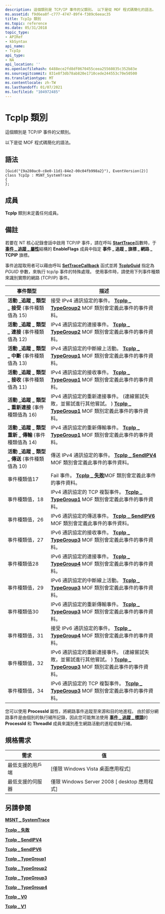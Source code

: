 ```yaml
---
description: 這個類別是 TCP/IP 事件的父類別。 以下是從 MOF 程式碼簡化的語法。
ms.assetid: f9d6ea8f-c777-4747-89f4-f389c6eeac35
title: TcpIp 類別
ms.topic: reference
ms.date: 05/31/2018
topic_type:
- APIRef
- kbSyntax
api_name:
- TcpIp
api_type:
- NA
api_location: ''
ms.openlocfilehash: 6488ece2fd8df0670455ceea25560835c352b83e
ms.sourcegitcommit: 831e8f3db78ab820e1710cede244553c70e50500
ms.translationtype: MT
ms.contentlocale: zh-TW
ms.lasthandoff: 01/07/2021
ms.locfileid: "104972485"
---
```

# <a name="tcpip-class"></a>TcpIp 類別

這個類別是 TCP/IP 事件的父類別。

以下是從 MOF 程式碼簡化的語法。

## <a name="syntax"></a>語法

``` syntax
[Guid("{9a280ac0-c8e0-11d1-84e2-00c04fb998a2}"), EventVersion(2)]
class TcpIp : MSNT_SystemTrace
{
};
```

## <a name="members"></a>成員

**TcpIp** 類別未定義任何成員。

## <a name="remarks"></a>備註

若要在 NT 核心記錄會話中啟用 TCP/IP 事件，請在呼叫 [**StartTrace**](/windows/win32/api/evntrace/nf-evntrace-starttracea)函數時，于 [**事件 \_ 追蹤 \_ 屬性**](/windows/win32/api/evntrace/ns-evntrace-event_trace_properties)結構的 **EnableFlags** 成員中指定 **事件 \_ 追蹤 \_ 旗標 \_ 網路 \_ TCPIP** 旗標。

事件追蹤取用者可以藉由呼叫 [**SetTraceCallback**](/windows/win32/api/evntrace/nf-evntrace-settracecallback) 函式並將 [**TcpIpGuid**](nt-kernel-logger-constants.md) 指定為 *PGUID* 參數，來執行 tcp/ip 事件的特殊處理。 使用事件時，請使用下列事件種類來識別實際的網路 (TCP/IP) 事件。



| 事件類型                                                            | 描述                                                                                                                                                                                   |
|-----------------------------------------------------------------------|-----------------------------------------------------------------------------------------------------------------------------------------------------------------------------------------------|
| **活動 \_追蹤 \_ 類型 \_ 接受** (事件種類值為 15) <br/>     | 接受 IPv4 通訊協定的事件。 [**TcpIp \_ TypeGroup2**](tcpip-typegroup2.md) MOF 類別會定義此事件的事件資料。                                                            |
| **活動 \_追蹤 \_ 類型 \_ 連接** (事件種類值為 12) <br/>    | IPv4 通訊協定的連接事件。 [**TcpIp \_ TypeGroup2**](tcpip-typegroup2.md) MOF 類別會定義此事件的事件資料。                                                           |
| **活動 \_追蹤 \_ 類型 \_ 中斷** (事件種類值為 13) <br/> | IPv4 通訊協定的中斷線上活動。 [**TcpIp \_ TypeGroup1**](tcpip-typegroup1.md) MOF 類別會定義此事件的事件資料。                                                        |
| **活動 \_追蹤 \_ 類型 \_ 接收** (事件種類值為 11) <br/>    | IPv4 通訊協定的接收事件。 [**TcpIp \_ TypeGroup1**](tcpip-typegroup1.md) MOF 類別會定義此事件的事件資料。                                                           |
| **活動 \_追蹤 \_ 類型 \_ 重新連接** (事件種類值為 16) <br/>  | IPv4 通訊協定的重新連接事件。  (連線嘗試失敗，並嘗試進行其他嘗試。 ) [**TcpIp \_ TypeGroup1**](tcpip-typegroup1.md) MOF 類別定義此事件的事件資料。 |
| **活動 \_追蹤 \_ 類型重新 \_ 傳輸** (事件種類值為 14) <br/> | IPv4 通訊協定的重新傳輸事件。 [**TcpIp \_ TypeGroup1**](tcpip-typegroup1.md) MOF 類別會定義此事件的事件資料。                                                        |
| **活動 \_追蹤 \_ 類型 \_ 傳送** (事件種類值為 10) <br/>       | 傳送 IPv4 通訊協定的事件。 [**TcpIp \_ SendIPV4**](tcpip-sendipv4.md) MOF 類別會定義此事件的事件資料。                                                                  |
| 事件種類值17                                                  | Fail 事件。 [**TcpIp \_ 失敗**](tcpip-fail.md)MOF 類別會定義此事件的事件資料。                                                                                            |
| 事件種類值，18                                                  | IPv4 通訊協定的 TCP 複製事件。 [**TcpIp \_ TypeGroup1**](tcpip-typegroup1.md) MOF 類別會定義此事件的事件資料。                                                          |
| 事件種類值，26                                                  | IPv6 通訊協定的傳送事件。 [**TcpIp \_ SendIPV6**](tcpip-sendipv6.md) MOF 類別會定義此事件的事件資料。                                                                  |
| 事件種類值，27                                                  | IPv6 通訊協定的接收事件。 [**TcpIp \_ TypeGroup3**](tcpip-typegroup3.md) MOF 類別會定義此事件的事件資料。                                                           |
| 事件種類值28                                                  | IPv6 通訊協定的連接事件。 [**TcpIp \_ TypeGroup4**](tcpip-typegroup4.md) MOF 類別會定義此事件的事件資料。                                                           |
| 事件種類值，29                                                  | IPv6 通訊協定的中斷線上活動。 [**TcpIp \_ TypeGroup3**](tcpip-typegroup3.md) MOF 類別會定義此事件的事件資料。                                                        |
| 事件種類值30                                                  | IPv6 通訊協定的重新傳輸事件。 [**TcpIp \_ TypeGroup3**](tcpip-typegroup3.md) MOF 類別會定義此事件的事件資料。                                                        |
| 事件種類值，31                                                  | 接受 IPv6 通訊協定的事件。 [**TcpIp \_ TypeGroup4**](tcpip-typegroup4.md) MOF 類別會定義此事件的事件資料。                                                            |
| 事件種類值，32                                                  | IPv6 通訊協定的重新連接事件。  (連線嘗試失敗，並嘗試進行其他嘗試。 ) [**TcpIp \_ TypeGroup3**](tcpip-typegroup3.md) MOF 類別定義此事件的事件資料。 |
| 事件種類值，34                                                  | IPv6 通訊協定的 TCP 複製事件。 [**TcpIp \_ TypeGroup3**](tcpip-typegroup3.md) MOF 類別會定義此事件的事件資料。                                                          |



 

您可以使用 **ProcessId** 屬性，將網路事件追蹤至來源和目的地進程。 由於部分網路事件是由個別的執行緒所記錄，因此您可能無法使用 [**事件 \_ 追蹤 \_ 標頭**](/windows/win32/api/evntrace/ns-evntrace-event_trace_header)的 **ProcessId** 和 **ThreadId** 成員來識別產生網路活動的進程或執行緒。

## <a name="requirements"></a>規格需求



| 需求 | 值 |
|-------------------------------------|------------------------------------------------------|
| 最低支援的用戶端<br/> | \[僅限 Windows Vista 桌面應用程式\]<br/>       |
| 最低支援的伺服器<br/> | 僅限 Windows Server 2008 \[ desktop 應用程式\]<br/> |



## <a name="see-also"></a>另請參閱

<dl> <dt>

[**MSNT \_ SystemTrace**](msnt-systemtrace.md)
</dt> <dt>

[**TcpIp \_ 失敗**](tcpip-fail.md)
</dt> <dt>

[**TcpIp \_ SendIPV4**](tcpip-sendipv4.md)
</dt> <dt>

[**TcpIp \_ SendIPV6**](tcpip-sendipv6.md)
</dt> <dt>

[**TcpIp \_ TypeGroup1**](tcpip-typegroup1.md)
</dt> <dt>

[**TcpIp \_ TypeGroup2**](tcpip-typegroup2.md)
</dt> <dt>

[**TcpIp \_ TypeGroup3**](tcpip-typegroup3.md)
</dt> <dt>

[**TcpIp \_ TypeGroup4**](tcpip-typegroup4.md)
</dt> <dt>

[**TcpIp \_ V0**](tcpip-v0.md)
</dt> <dt>

[**TcpIp \_ V1**](tcpip-v1.md)
</dt> </dl>

 

 
